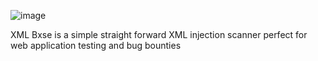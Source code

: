 ![image](https://github.com/user-attachments/assets/0fdaa286-b409-4a3e-a2fc-702249dd0218)


XML Bxse is a simple straight forward XML injection scanner perfect for web application testing and bug bounties 
